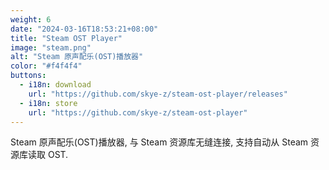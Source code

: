 ```yaml
---
weight: 6
date: "2024-03-16T18:53:21+08:00"
title: "Steam OST Player"
image: "steam.png"
alt: "Steam 原声配乐(OST)播放器"
color: "#f4f4f4"
buttons:
  - i18n: download
    url: "https://github.com/skye-z/steam-ost-player/releases"
  - i18n: store
    url: "https://github.com/skye-z/steam-ost-player"
---
```


Steam 原声配乐(OST)播放器, 与 Steam 资源库无缝连接, 支持自动从 Steam 资源库读取 OST.
